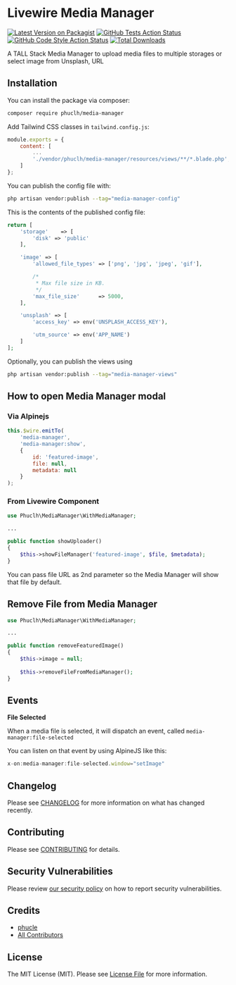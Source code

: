 # Livewire Media Manager

[![Latest Version on Packagist](https://img.shields.io/packagist/v/phuclh/media-manager.svg?style=flat-square)](https://packagist.org/packages/phuclh/media-manager)
[![GitHub Tests Action Status](https://img.shields.io/github/workflow/status/phuclh/media-manager/run-tests?label=tests)](https://github.com/phuclh/media-manager/actions?query=workflow%3Arun-tests+branch%3Amain)
[![GitHub Code Style Action Status](https://img.shields.io/github/workflow/status/phuclh/media-manager/Check%20&%20fix%20styling?label=code%20style)](https://github.com/phuclh/media-manager/actions?query=workflow%3A"Check+%26+fix+styling"+branch%3Amain)
[![Total Downloads](https://img.shields.io/packagist/dt/phuclh/media-manager.svg?style=flat-square)](https://packagist.org/packages/phuclh/media-manager)

A TALL Stack Media Manager to upload media files to multiple storages or select image from Unsplash, URL

## Installation

You can install the package via composer:

```bash
composer require phuclh/media-manager
```

Add Tailwind CSS classes in `tailwind.config.js`:

```js
module.exports = {
    content: [
        ...
        './vendor/phuclh/media-manager/resources/views/**/*.blade.php',
    ]
};
```

You can publish the config file with:

```bash
php artisan vendor:publish --tag="media-manager-config"
```

This is the contents of the published config file:

```php
return [
    'storage'    => [
        'disk' => 'public'
    ],

    'image' => [
        'allowed_file_types' => ['png', 'jpg', 'jpeg', 'gif'],

        /*
         * Max file size in KB.
         */
        'max_file_size'      => 5000,
    ],

    'unsplash' => [
        'access_key' => env('UNSPLASH_ACCESS_KEY'),

        'utm_source' => env('APP_NAME')
    ]
];
```

Optionally, you can publish the views using

```bash
php artisan vendor:publish --tag="media-manager-views"
```

## How to open Media Manager modal

### Via Alpinejs

```js
this.$wire.emitTo(
    'media-manager',
    'media-manager:show',
    {
        id: 'featured-image',
        file: null,
        metadata: null
    }
);
```

### From Livewire Component

```php
use Phuclh\MediaManager\WithMediaManager;

...

public function showUploader() 
{
    $this->showFileManager('featured-image', $file, $metadata);
}
```

You can pass file URL as 2nd parameter so the Media Manager will show that file by default.

## Remove File from Media Manager

```php
use Phuclh\MediaManager\WithMediaManager;

...

public function removeFeaturedImage() 
{
    $this->image = null;
    
    $this->removeFileFromMediaManager();
}
```

## Events

**File Selected**

When a media file is selected, it will dispatch an event, called `media-manager:file-selected`

You can listen on that event by using AlpineJS like this:

```js
x-on:media-manager:file-selected.window="setImage"
```

## Changelog

Please see [CHANGELOG](CHANGELOG.md) for more information on what has changed recently.

## Contributing

Please see [CONTRIBUTING](.github/CONTRIBUTING.md) for details.

## Security Vulnerabilities

Please review [our security policy](../../security/policy) on how to report security vulnerabilities.

## Credits

- [phucle](https://github.com/phuclh)
- [All Contributors](../../contributors)

## License

The MIT License (MIT). Please see [License File](LICENSE.md) for more information.
